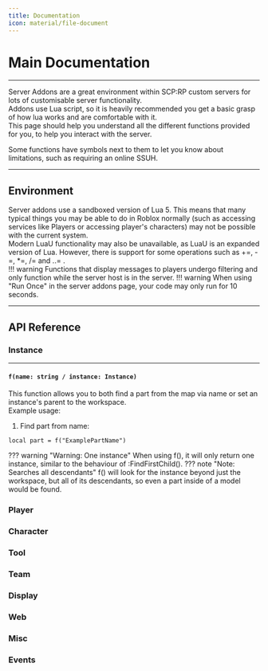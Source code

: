 ```yaml
---
title: Documentation
icon: material/file-document
---
```


# Main Documentation
---
Server Addons are a great environment within SCP:RP custom servers for lots of customisable server functionality.  
Addons use Lua script, so it is heavily recommended you get a basic grasp of how lua works and are comfortable with it.  
This page should help you understand all the different functions provided for you, to help you interact with the server.

Some functions have symbols next to them to let you know about limitations, such as requiring an online SSUH.

---
## Environment
Server addons use a sandboxed version of Lua 5. This means that many typical things you may be able to do in Roblox normally (such as accessing services like Players or accessing player's characters) may not be possible with the current system.  
Modern LuaU functionality may also be unavailable, as LuaU is an expanded version of Lua. However, there is support for some operations such as +=, -=, *=, /= and ..= .  
!!! warning
    Functions that display messages to players undergo filtering and only function while the server host is in the server.
!!! warning
    When using "Run Once" in the server addons page, your code may only run for 10 seconds.

---
## API Reference
### Instance
---
#### `f(name: string / instance: Instance)`  
This function allows you to both find a part from the map via name or set an instance's parent to the workspace.  
Example usage:  
1. Find part from name:  
``` { .lua }
local part = f("ExamplePartName")
```
??? warning "Warning: One instance"
    When using f(), it will only return one instance, similar to the behaviour of :FindFirstChild().
??? note "Note: Searches all descendants"
    f() will look for the instance beyond just the workspace, but all of its descendants, so even a part inside of a model would be found.
### Player
### Character
### Tool
### Team
### Display
### Web
### Misc
### Events